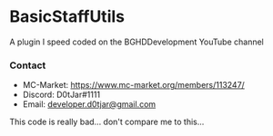 # BasicStaffUtils
A plugin I speed coded on the BGHDDevelopment YouTube channel 

### Contact

- MC-Market: https://www.mc-market.org/members/113247/
- Discord: D0tJar#1111
- Email: developer.d0tjar@gmail.com

This code is really bad... don't compare me to this...

